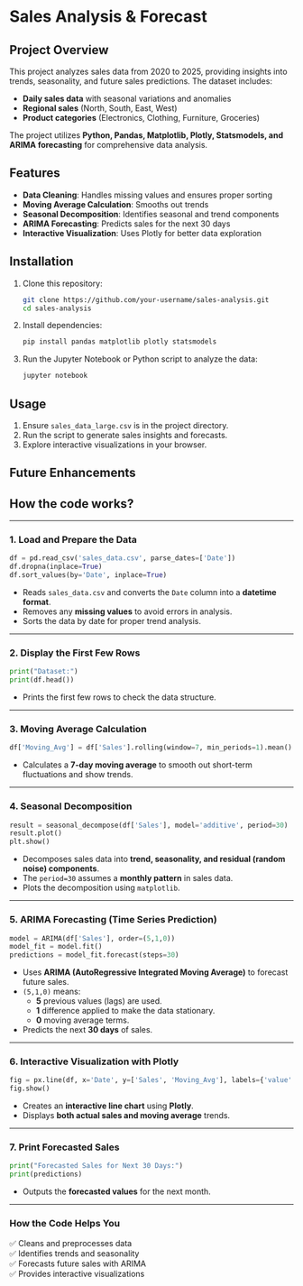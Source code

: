 # Sales Analysis & Forecast

## Project Overview
This project analyzes sales data from 2020 to 2025, providing insights into trends, seasonality, and future sales predictions. The dataset includes:
- **Daily sales data** with seasonal variations and anomalies
- **Regional sales** (North, South, East, West)
- **Product categories** (Electronics, Clothing, Furniture, Groceries)

The project utilizes **Python, Pandas, Matplotlib, Plotly, Statsmodels, and ARIMA forecasting** for comprehensive data analysis.

## Features
- **Data Cleaning**: Handles missing values and ensures proper sorting
- **Moving Average Calculation**: Smooths out trends
- **Seasonal Decomposition**: Identifies seasonal and trend components
- **ARIMA Forecasting**: Predicts sales for the next 30 days
- **Interactive Visualization**: Uses Plotly for better data exploration

## Installation
1. Clone this repository:
   ```bash
   git clone https://github.com/your-username/sales-analysis.git
   cd sales-analysis
   ```
2. Install dependencies:
   ```bash
   pip install pandas matplotlib plotly statsmodels
   ```
3. Run the Jupyter Notebook or Python script to analyze the data:
   ```bash
   jupyter notebook
   ```

## Usage
1. Ensure `sales_data_large.csv` is in the project directory.
2. Run the script to generate sales insights and forecasts.
3. Explore interactive visualizations in your browser.

## Future Enhancements

## How the code works?
---

### **1. Load and Prepare the Data**
```python
df = pd.read_csv('sales_data.csv', parse_dates=['Date'])
df.dropna(inplace=True)
df.sort_values(by='Date', inplace=True)
```
- Reads `sales_data.csv` and converts the `Date` column into a **datetime format**.  
- Removes any **missing values** to avoid errors in analysis.  
- Sorts the data by date for proper trend analysis.  

---

### **2. Display the First Few Rows**
```python
print("Dataset:")
print(df.head())
```
- Prints the first few rows to check the data structure.  

---

### **3. Moving Average Calculation**
```python
df['Moving_Avg'] = df['Sales'].rolling(window=7, min_periods=1).mean()
```
- Calculates a **7-day moving average** to smooth out short-term fluctuations and show trends.  

---

### **4. Seasonal Decomposition**
```python
result = seasonal_decompose(df['Sales'], model='additive', period=30)
result.plot()
plt.show()
```
- Decomposes sales data into **trend, seasonality, and residual (random noise) components**.  
- The `period=30` assumes a **monthly pattern** in sales data.  
- Plots the decomposition using `matplotlib`.  

---

### **5. ARIMA Forecasting (Time Series Prediction)**
```python
model = ARIMA(df['Sales'], order=(5,1,0))
model_fit = model.fit()
predictions = model_fit.forecast(steps=30)
```
- Uses **ARIMA (AutoRegressive Integrated Moving Average)** to forecast future sales.  
- `(5,1,0)` means:
  - **5** previous values (lags) are used.
  - **1** difference applied to make the data stationary.
  - **0** moving average terms.
- Predicts the next **30 days** of sales.  

---

### **6. Interactive Visualization with Plotly**
```python
fig = px.line(df, x='Date', y=['Sales', 'Moving_Avg'], labels={'value': 'Sales', 'variable': 'Legend'}, title='Sales Analysis & Forecast')
fig.show()
```
- Creates an **interactive line chart** using **Plotly**.
- Displays **both actual sales and moving average** trends.  

---

### **7. Print Forecasted Sales**
```python
print("Forecasted Sales for Next 30 Days:")
print(predictions)
```
- Outputs the **forecasted values** for the next month.  

---

### **How the Code Helps You**
✅ Cleans and preprocesses data  
✅ Identifies trends and seasonality  
✅ Forecasts future sales with ARIMA  
✅ Provides interactive visualizations  
